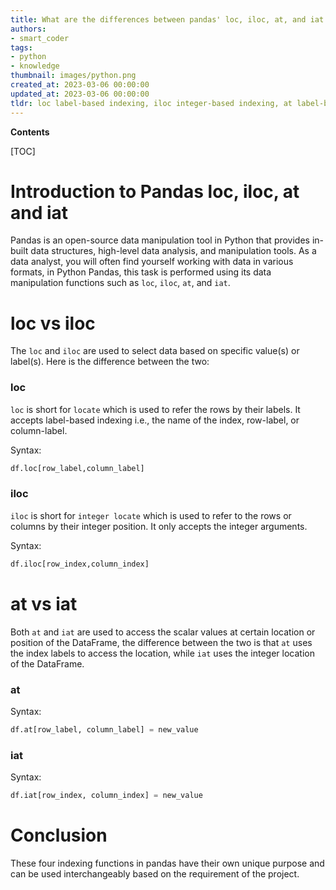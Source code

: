 ```yaml
---
title: What are the differences between pandas' loc, iloc, at, and iat functions?
authors:
- smart_coder
tags:
- python
- knowledge
thumbnail: images/python.png
created_at: 2023-03-06 00:00:00
updated_at: 2023-03-06 00:00:00
tldr: loc label-based indexing, iloc integer-based indexing, at label-based scalar access, and iat integer-based scalar access are four methods to access and manipulate data in pandas dataframes and series in Python.
---
```


**Contents**

[TOC]

# Introduction to Pandas loc, iloc, at and iat

Pandas is an open-source data manipulation tool in Python that provides in-built data structures, high-level data analysis, and manipulation tools. As a data analyst, you will often find yourself working with data in various formats, in Python Pandas, this task is performed using its data manipulation functions such as `loc`, `iloc`, `at`, and `iat`.

# loc vs iloc

The `loc` and `iloc` are used to select data based on specific value(s) or label(s). Here is the difference between the two:

### loc
`loc` is short for `locate` which is used to refer the rows by their labels. It accepts label-based indexing i.e., the name of the index, row-label, or column-label.

Syntax: 

```python
df.loc[row_label,column_label]
```

### iloc 
`iloc` is short for `integer locate` which is used to refer to the rows or columns by their integer position. It only accepts the integer arguments.

Syntax:

```python
df.iloc[row_index,column_index]
```

# at vs iat

Both `at` and `iat` are used to access the scalar values at certain location or position of the DataFrame, the difference between the two is that `at` uses the index labels to access the location, while `iat` uses the integer location of the DataFrame.

### at

Syntax:

```python
df.at[row_label, column_label] = new_value
```

### iat

Syntax:

```python
df.iat[row_index, column_index] = new_value
```

# Conclusion

These four indexing functions in pandas have their own unique purpose and can be used interchangeably based on the requirement of the project.
